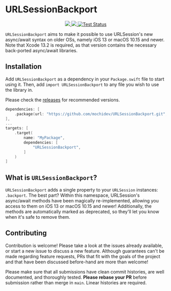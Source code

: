 # URLSessionBackport

<p align="center">
<a href="https://swiftpackageindex.com/mochidev/URLSessionBackport">
<img src="https://img.shields.io/endpoint?url=https%3A%2F%2Fswiftpackageindex.com%2Fapi%2Fpackages%2Fmochidev%2FURLSessionBackport%2Fbadge%3Ftype%3Dswift-versions" />
</a>
<a href="https://swiftpackageindex.com/mochidev/URLSessionBackport">
<img src="https://img.shields.io/endpoint?url=https%3A%2F%2Fswiftpackageindex.com%2Fapi%2Fpackages%2Fmochidev%2FURLSessionBackport%2Fbadge%3Ftype%3Dplatforms" />
</a>
<a href="https://github.com/mochidev/URLSessionBackport/actions?query=workflow%3A%22Test+URLSessionBackport%22">
<img src="https://github.com/mochidev/URLSessionBackport/workflows/Test%20URLSessionBackport/badge.svg" alt="Test Status" />
</a>
</p>

`URLSessionBackport` aims to make it possible to use URLSession's new async/await syntax on older OSs, namely iOS 13 or macOS 10.15 and newer. Note that Xcode 13.2 is required, as that version contains the necessary back-ported async/await libraries.

## Installation

Add `URLSessionBackport` as a dependency in your `Package.swift` file to start using it. Then, add `import URLSessionBackport` to any file you wish to use the library in.

Please check the [releases](https://github.com/mochidev/URLSessionBackport/releases) for recommended versions.

```swift
dependencies: [
    .package(url: "https://github.com/mochidev/URLSessionBackport.git", .upToNextMinor(from: "1.0.0")),
],
...
targets: [
    .target(
        name: "MyPackage",
        dependencies: [
            "URLSessionBackport",
        ]
    )
]
```

## What is `URLSessionBackport`?

`URLSessionBackport` adds a single property to your `URLSession` instances: `.backport`. The best part? Within this namespace, URLSession's async/await methods have been magically re-implemented, allowing you access to them on iOS 13 or macOS 10.15 and newer! Additionally, the methods are automatically marked as deprecated, so they'll let you know when it's safe to remove them.

## Contributing

Contribution is welcome! Please take a look at the issues already available, or start a new issue to discuss a new feature. Although guarantees can't be made regarding feature requests, PRs that fit with the goals of the project and that have been discussed before-hand are more than welcome!

Please make sure that all submissions have clean commit histories, are well documented, and thoroughly tested. **Please rebase your PR** before submission rather than merge in `main`. Linear histories are required.
